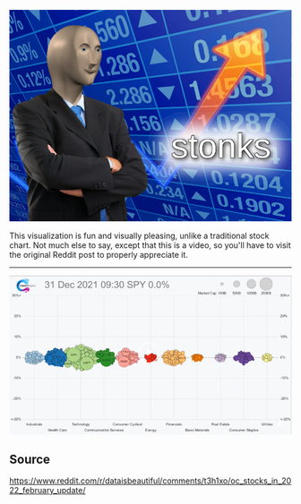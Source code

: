 ![stonks](/images/stonksmeme.png)

This visualization is fun and visually pleasing, unlike a traditional stock chart.
Not much else to say, except that this is a video, so you'll have to visit the original Reddit post to properly appreciate it.

---
![stonks](/images/screenie_stonks.png)

Source
---
https://www.reddit.com/r/dataisbeautiful/comments/t3h1xo/oc_stocks_in_2022_february_update/
